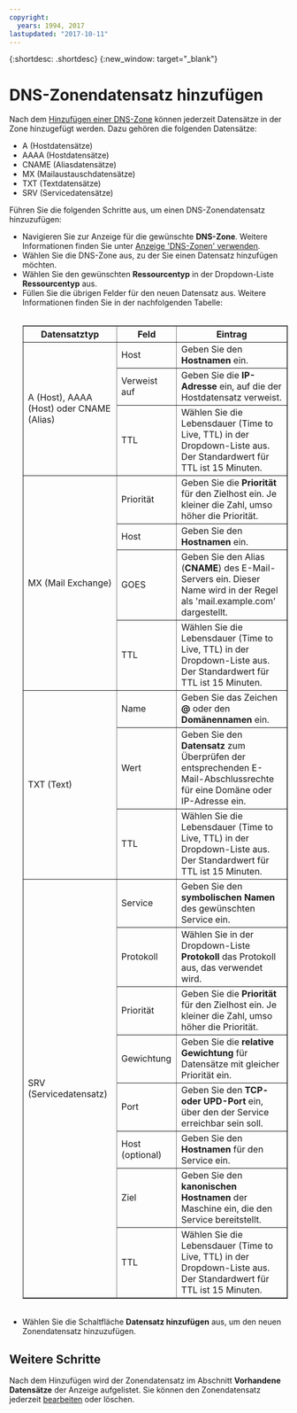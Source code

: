 ```yaml
---
copyright:
  years: 1994, 2017
lastupdated: "2017-10-11"
---
```


{:shortdesc: .shortdesc}
{:new_window: target="_blank"}

# DNS-Zonendatensatz hinzufügen

Nach dem [Hinzufügen einer DNS-Zone](add-dns-zone.html) können jederzeit Datensätze in der Zone hinzugefügt werden. Dazu gehören die folgenden Datensätze:

* A (Hostdatensätze)
* AAAA (Hostdatensätze)
* CNAME (Aliasdatensätze)
* MX (Mailaustauschdatensätze)
* TXT (Textdatensätze)
* SRV (Servicedatensätze)

Führen Sie die folgenden Schritte aus, um einen DNS-Zonendatensatz hinzuzufügen:

* Navigieren Sie zur Anzeige für die gewünschte **DNS-Zone**. Weitere Informationen finden Sie unter [Anzeige 'DNS-Zonen' verwenden](use-dns-zones-screen.html).
* Wählen Sie die DNS-Zone aus, zu der Sie einen Datensatz hinzufügen möchten.
* Wählen Sie den gewünschten **Ressourcentyp** in der Dropdown-Liste **Ressourcentyp** aus.
* Füllen Sie die übrigen Felder für den neuen Datensatz aus. Weitere Informationen finden Sie in der nachfolgenden Tabelle:<br/><br/><table border="1"><tbody><tr><th>Datensatztyp</th><th>Feld</th><th>Eintrag</th></tr><tr><td rowspan="3">A (Host), AAAA (Host) oder CNAME (Alias)</td><td>Host</td><td>Geben Sie den <strong>Hostnamen</strong> ein.</td></tr><tr><td>Verweist auf</td><td>Geben Sie die <strong>IP-Adresse</strong> ein, auf die der Hostdatensatz verweist.</td></tr><tr><td>TTL</td><td>Wählen Sie die Lebensdauer (Time to Live, TTL) in der Dropdown-Liste aus. Der Standardwert für TTL ist 15 Minuten.</td></tr><tr><td rowspan="4">MX (Mail Exchange)</td><td>Priorität</td><td>Geben Sie die <strong>Priorität</strong> für den Zielhost ein. Je kleiner die Zahl, umso höher die Priorität.</td></tr><tr><td>Host</td><td>Geben Sie den <strong>Hostnamen</strong> ein.</td></tr><tr><td>GOES</td><td>Geben Sie den Alias (<strong>CNAME</strong>) des E-Mail-Servers ein. Dieser Name wird in der Regel als 'mail.example.com' dargestellt.</td></tr><tr><td>TTL</td><td>Wählen Sie die Lebensdauer (Time to Live, TTL) in der Dropdown-Liste aus. Der Standardwert für TTL ist 15 Minuten.</td></tr><tr><td rowspan="3">TXT (Text)</td><td>Name</td><td>Geben Sie das Zeichen <strong>@</strong> oder den <strong>Domänennamen</strong> ein.</td></tr><tr><td>Wert</td><td>Geben Sie den <strong>Datensatz</strong> zum Überprüfen der entsprechenden E-Mail-Abschlussrechte für eine Domäne oder IP-Adresse ein.</td></tr><tr><td>TTL</td><td>Wählen Sie die Lebensdauer (Time to Live, TTL) in der Dropdown-Liste aus. Der Standardwert für TTL ist 15 Minuten.</td></tr><tr><td rowspan="8">SRV (Servicedatensatz)</td><td>Service</td><td>Geben Sie den <strong>symbolischen Namen</strong> des gewünschten Service ein.</td></tr><tr><td>Protokoll</td><td>Wählen Sie in der Dropdown-Liste <strong>Protokoll</strong> das Protokoll aus, das verwendet wird.</td></tr><tr><td>Priorität</td><td>Geben Sie die <strong>Priorität</strong> für den Zielhost ein. Je kleiner die Zahl, umso höher die Priorität.</td></tr><tr><td>Gewichtung</td><td>Geben Sie die <strong>relative Gewichtung</strong> für Datensätze mit gleicher Priorität ein.</td></tr><tr><td>Port</td><td>Geben Sie den <strong>TCP- oder UPD-Port</strong> ein, über den der Service erreichbar sein soll.</td></tr><tr><td>Host (optional)</td><td>Geben Sie den <strong>Hostnamen</strong> für den Service ein.</td></tr><tr><td>Ziel</td><td>Geben Sie den <strong>kanonischen Hostnamen</strong> der Maschine ein, die den Service bereitstellt.</td></tr><tr><td>TTL</td><td>Wählen Sie die Lebensdauer (Time to Live, TTL) in der Dropdown-Liste aus. Der Standardwert für TTL ist 15 Minuten.</td></tr></tbody></table><br/>
* Wählen Sie die Schaltfläche **Datensatz hinzufügen** aus, um den neuen Zonendatensatz hinzuzufügen.

## Weitere Schritte

Nach dem Hinzufügen wird der Zonendatensatz im Abschnitt **Vorhandene Datensätze** der Anzeige aufgelistet. Sie können den Zonendatensatz jederzeit [bearbeiten](edit-dns-zone-record.html) oder löschen.
